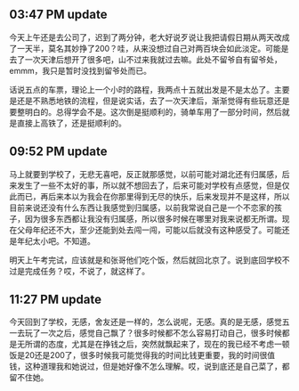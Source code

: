 03:47 PM update
---
今天上午还是去公司了，迟到了两分钟，老大好说歹说让我把请假日期从两天改成了一天半，莫名其妙挣了200？哇，从来没想过自己对两百块会如此淡定。可能是去了一次天津后想开了很多吧，山不过来我就过去嘛。此处不留爷自有留爷处，emmm，我只是暂时没找到留爷处而已。

话说五点的车票，理论上一个小时的路程，我两点十五就出发是不是太怂了。主要是还是不熟悉地铁的流程，但是说实话，去了一次天津后，渐渐觉得有些玩意还是要整明白的。总得学会不是。这次倒是挺顺利的，骑单车用了一部分时间，然后就是直接上高铁了，还是挺顺利的。

09:52 PM update
---
马上就要到学校了，无悲无喜吧，反正就那感觉，以前可能对湖北还有归属感，后来发生了一些不太好的事，所以就不想回去了，后来可能对学校有点感觉，但是仅此而已，再后来本以为我会在你那里得到无尽的快乐，后来发现并不是这样，所以目前来说还没有什么东西让我感觉到归属感，以前我常说自己是一个不恋家的孩子，因为很多东西都让我没有归属感，所以很多时候在哪里对我来说都无所谓。现在父母年纪还不大，至少还能到处去闯一闯，可能以后就没有这种感受了。可能还是年纪太小吧。不知道。

明天上午考完试，应该就是和张哥他们吃个饭，然后就回北京了。说到底回学校不过是完成任务？哎，不说了，就这样了。

11:27 PM update
---
今天回到了学校，无感，舍友还是一样的，怎么说呢，无感。真的是无感，感觉五一去玩了一次之后，感觉自己飘了？很多时候都不怎么容易打动自己，很多时候都是无所谓的态度，尤其是在挣钱之后，突然就飘起来了，现在的我已经不考虑一顿饭是20还是200了，很多时候我可能觉得我的时间比钱更重要，我的时间很值钱，这种道理我和她说过，但是她好像不怎么理解。哎，说到底还是自己菜了，都留不住她。
